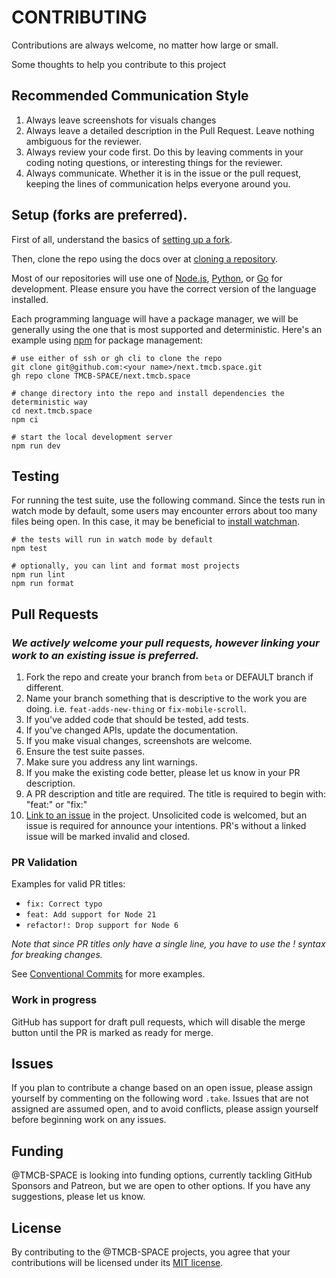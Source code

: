 # CONTRIBUTING

Contributions are always welcome, no matter how large or small. 

Some thoughts to help you contribute to this project

## Recommended Communication Style

1. Always leave screenshots for visuals changes
2. Always leave a detailed description in the Pull Request. Leave nothing ambiguous for the reviewer.
3. Always review your code first. Do this by leaving comments in your coding noting questions, or interesting things for the reviewer.
4. Always communicate. Whether it is in the issue or the pull request, keeping the lines of communication helps everyone around you.

## Setup (forks are preferred).

First of all, understand the basics of [setting up a fork](https://docs.github.com/en/get-started/quickstart/fork-a-repo).

Then, clone the repo using the docs over at [cloning a repository](https://docs.github.com/en/repositories/creating-and-managing-repositories/cloning-a-repository).

Most of our repositories will use one of [Node.js](https://nodejs.org/en), [Python](https://www.python.org), or [Go](https://golang.org) for development. Please ensure you have the correct version of the language installed.

Each programming language will have a package manager, we will be generally using the one that is most supported and deterministic. Here's an example using [npm](https://docs.npmjs.com/getting-started) for package management: 

```shell
# use either of ssh or gh cli to clone the repo 
git clone git@github.com:<your name>/next.tmcb.space.git
gh repo clone TMCB-SPACE/next.tmcb.space

# change directory into the repo and install dependencies the deterministic way
cd next.tmcb.space
npm ci

# start the local development server
npm run dev
```

## Testing

For running the test suite, use the following command. Since the tests run in watch mode by default, some users may encounter errors about too many files being open. In this case, it may be beneficial to [install watchman](https://facebook.github.io/watchman/docs/install.html).

```shell
# the tests will run in watch mode by default
npm test

# optionally, you can lint and format most projects
npm run lint
npm run format
```

## Pull Requests

### _We actively welcome your pull requests, however linking your work to an existing issue is preferred._

1. Fork the repo and create your branch from `beta` or DEFAULT branch if different.
2. Name your branch something that is descriptive to the work you are doing. i.e. `feat-adds-new-thing` or `fix-mobile-scroll`.
3. If you've added code that should be tested, add tests.
4. If you've changed APIs, update the documentation.
5. If you make visual changes, screenshots are welcome.
6. Ensure the test suite passes.
7. Make sure you address any lint warnings.
8. If you make the existing code better, please let us know in your PR description.
9. A PR description and title are required. The title is required to begin with: "feat:" or "fix:"
10. [Link to an issue](https://help.github.com/en/github/writing-on-github/autolinked-references-and-urls) in the project. Unsolicited code is welcomed, but an issue is required for announce your intentions. PR's without a linked issue will be marked invalid and closed.

### PR Validation

Examples for valid PR titles:

- `fix: Correct typo`
- `feat: Add support for Node 21`
- `refactor!: Drop support for Node 6`

_Note that since PR titles only have a single line, you have to use the ! syntax for breaking changes._

See [Conventional Commits](https://www.conventionalcommits.org/en/v1.0.0/) for more examples.

### Work in progress
GitHub has support for draft pull requests, which will disable the merge button until the PR is marked as ready for merge.

## Issues

If you plan to contribute a change based on an open issue, please assign yourself by commenting on the following word `.take`. Issues that are not assigned are assumed open, and to avoid conflicts, please assign yourself before beginning work on any issues.

## Funding

@TMCB-SPACE is looking into funding options, currently tackling GitHub Sponsors and Patreon, but we are open to other options. If you have any suggestions, please let us know.

## License

By contributing to the @TMCB-SPACE projects, you agree that your contributions will be licensed under its [MIT license](https://choosealicense.com/licenses/mit/).
